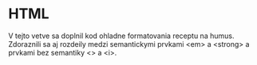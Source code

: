 # HTML 
V tejto vetve sa doplnil kod ohladne formatovania receptu na humus. Zdoraznili sa aj rozdeily medzi semantickymi prvkami &lt;em&gt; a &lt;strong&gt; a prvkami bez semantiky &lt;&gt; a &lt;i&gt;. 
